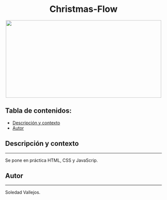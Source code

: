 <h1 align="center"> Christmas-Flow </h1>
<p align="center"><img src="https://user-images.githubusercontent.com/84512521/144955715-4bc261bf-44a3-4538-9ec0-37a4f89fb544.jpg" width=500px height=250px></img></p>

## Tabla de contenidos:


- [Descripción y contexto](#descripción-y-contexto)
- [Autor](#autor)


## Descripción y contexto
---

Se pone en práctica HTML, CSS y JavaScrip.


## Autor
---
Soledad Vallejos.
